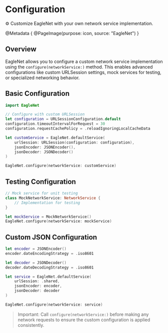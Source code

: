 # Configuration

⚙️ Customize EagleNet with your own network service implementation.

@Metadata {
   @PageImage(purpose: icon, source: "EagleNet")
}

## Overview

EagleNet allows you to configure a custom network service implementation using the `configure(networkService:)` method. This enables advanced configurations like custom URLSession settings, mock services for testing, or specialized networking behavior.

## Basic Configuration

```swift
import EagleNet

// Configure with custom URLSession
let configuration = URLSessionConfiguration.default
configuration.timeoutIntervalForRequest = 30
configuration.requestCachePolicy = .reloadIgnoringLocalCacheData

let customService = EagleNet.defaultService(
    urlSession: URLSession(configuration: configuration),
    jsonEncoder: JSONEncoder(),
    jsonDecoder: JSONDecoder()
)

EagleNet.configure(networkService: customService)
```

## Testing Configuration

```swift
// Mock service for unit testing
class MockNetworkService: NetworkService {
    // Implementation for testing
}

let mockService = MockNetworkService()
EagleNet.configure(networkService: mockService)
```

## Custom JSON Configuration

```swift
let encoder = JSONEncoder()
encoder.dateEncodingStrategy = .iso8601

let decoder = JSONDecoder()
decoder.dateDecodingStrategy = .iso8601

let service = EagleNet.defaultService(
    urlSession: .shared,
    jsonEncoder: encoder,
    jsonDecoder: decoder
)

EagleNet.configure(networkService: service)
```

> Important: Call `configure(networkService:)` before making any network requests to ensure the custom configuration is applied consistently.